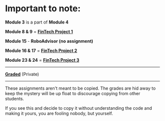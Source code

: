 
# Important to note:

**Module 3** is a part of **Module 4**

**Module 8 & 9** = [**FinTech Project 1**](https://github.com/0xNullLight/FinTech-Project_1)

**Module 15** - **RoboAdvisor (no assignment)**

**Module 16 & 17** = [**FinTech Project 2**](https://github.com/0xNullLight/FinTech-Project_2)

**Module 23 & 24** = [**FinTech Project 3**](https://github.com/0xNullLight/FinTech-Project_3)

_________________

**[Graded](https://github.com/0xNullLight/Random_Private/blob/master/UMN-FinTech-BootCamp_FeedBacks.md)** (Private)

_________________

These assignments aren't meant to be copied.
The grades are hid away to keep the mystery will be up float to discourage copying from other students.

If you see this and decide to copy it without understanding the code and making it yours, you are fooling nobody, but yourself.
